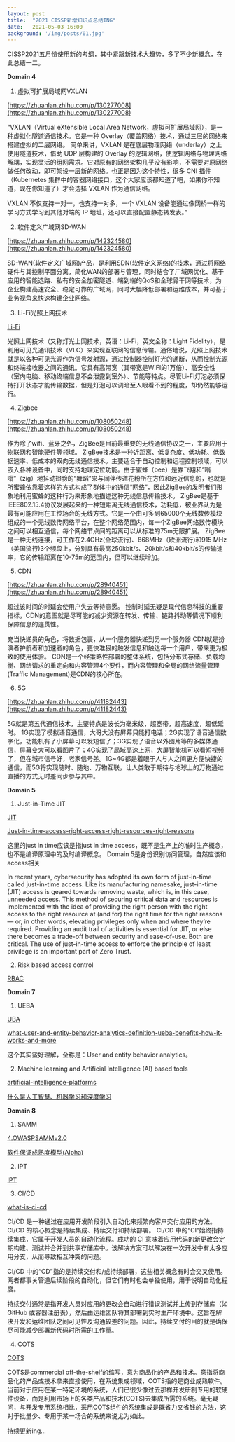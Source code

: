 ```yaml
---
layout: post
title:  "2021 CISSP新增知识点总结ING"
date:   2021-05-03 16:00
background: '/img/posts/01.jpg'
---
```

CISSP2021五月份使用新的考纲，其中紧跟新技术大趋势，多了不少新概念，在此总结一二。

**Domain 4**

1. 虚拟可扩展局域网VXLAN

[https://zhuanlan.zhihu.com/p/130277008](https://zhuanlan.zhihu.com/p/130277008)

“VXLAN（Virtual eXtensible Local Area Network，虚拟可扩展局域网），是一种虚拟化隧道通信技术。它是一种 Overlay（覆盖网络）技术，通过三层的网络来搭建虚拟的二层网络。
简单来讲，VXLAN 是在底层物理网络（underlay）之上使用隧道技术，借助 UDP 层构建的 Overlay 的逻辑网络，使逻辑网络与物理网络解耦，实现灵活的组网需求。它对原有的网络架构几乎没有影响，不需要对原网络做任何改动，即可架设一层新的网络。也正是因为这个特性，很多 CNI 插件（Kubernetes 集群中的容器网络接口，这个大家应该都知道了吧，如果你不知道，现在你知道了）才会选择 VXLAN 作为通信网络。

VXLAN 不仅支持一对一，也支持一对多，一个 VXLAN 设备能通过像网桥一样的学习方式学习到其他对端的 IP 地址，还可以直接配置静态转发表。”

2. 软件定义广域网SD-WAN

[https://zhuanlan.zhihu.com/p/142324580](https://zhuanlan.zhihu.com/p/142324580)

SD-WAN(软件定义广域网)产品，是利用SDN(软件定义网络)的技术，通过将网络硬件与其控制平面分离，简化WAN的部署与管理，同时结合了广域网优化、基于应用的智能选路、私有的安全加密隧道、端到端的QoS和全球骨干网等技术，为企业构建高速安全、稳定可靠的广域网，同时大幅降低部署和运维成本，并可基于业务视角来快速构建企业网络。

3. Li-Fi光照上网技术

[Li-Fi](https://zh.wikipedia.org/wiki/%E5%85%89%E7%85%A7%E4%B8%8A%E7%BD%91%E6%8A%80%E6%9C%AF)


光照上网技术（又称灯光上网技术，英语：Li-Fi，英文全称：Light Fidelity），是利用可见光通讯技术（VLC）来实现互联网的信息传输。通俗地说，光照上网技术就是以各种可见光源作为信号发射源，通过控制器控制灯光的通断，从而控制光源和终端接收器之间的通讯。它具有高带宽（其带宽是WIFI的1万倍）、高安全性（室内电脑、移动终端信息不会泄露到室外）、节能等特点。尽管Li-Fi灯泡必须保持打开状态才能传输数据，但是灯泡可以调暗至人眼看不到的程度，却仍然能够运行。

4. Zigbee

[https://zhuanlan.zhihu.com/p/108050248](https://zhuanlan.zhihu.com/p/108050248)

作为除了wifi、蓝牙之外，ZigBee是目前最重要的无线通信协议之一，主要应用于物联网和智能硬件等领域。
ZigBee技术是一种近距离、低复杂度、低功耗、低数据速率、低成本的双向无线通信技术。主要适合于自动控制和远程控制领域，可以嵌入各种设备中，同时支持地理定位功能。由于蜜蜂（bee）是靠飞翔和“嗡嗡”（zig）地抖动翅膀的“舞蹈”来与同伴传递花粉所在方位和远近信息的，也就是所蜜蜂依靠着这样的方式构成了群体中的通信“网络”，因此ZigBee的发明者们形象地利用蜜蜂的这种行为来形象地描述这种无线信息传输技术。
ZigBee是基于IEEE802.15.4协议发展起来的一种短距离无线通信技术，功耗低，被业界认为是最有可能应用在工控场合的无线方式。它是一个由可多到65000个无线数传模块组成的一个无线数传网络平台，在整个网络范围内，每一个ZigBee网络数传模块之间可以相互通信，每个网络节点间的距离可以从标准的75m无限扩展。
ZigBee是一种无线连接，可工作在2.4GHz(全球流行)、868MHz（欧洲流行)和915 MHz（美国流行)3个频段上，分别具有最高250kbit/s、20kbit/s和40kbit/s的传输速率，它的传输距离在10-75m的范围内，但可以继续增加。

5. CDN

[https://zhuanlan.zhihu.com/p/28940451](https://zhuanlan.zhihu.com/p/28940451)

超过该时间的时延会使用户失去等待意愿。 控制时延无疑是现代信息科技的重要指标，CDN的意图就是尽可能的减少资源在转发、传输、链路抖动等情况下顺利保障信息的连贯性。

充当快递员的角色，将数据包裹，从一个服务器快递到另一个服务器
CDN就是扮演者护航者和加速者的角色，更快准狠的触发信息和触达每一个用户，带来更为极致的使用体验。
CDN是一个经策略性部署的整体系统，包括分布式存储、负载均衡、网络请求的重定向和内容管理4个要件，而内容管理和全局的网络流量管理(Traffic Management)是CDN的核心所在。

6. 5G

[https://zhuanlan.zhihu.com/p/41182443](https://zhuanlan.zhihu.com/p/41182443)

5G就是第五代通信技术，主要特点是波长为毫米级，超宽带，超高速度，超低延时。
1G实现了模拟语音通信，大哥大没有屏幕只能打电话；2G实现了语音通信数字化，功能机有了小屏幕可以发短信了；3G实现了语音以外图片等的多媒体通信，屏幕变大可以看图片了；4G实现了局域高速上网，大屏智能机可以看短视频了，但在城市信号好，老家信号差。1G~4G都是着眼于人与人之间更方便快捷的通信，而5G将实现随时、随地、万物互联，让人类敢于期待与地球上的万物通过直播的方式无时差同步参与其中。

**Domain 5**

1. Just-in-Time JIT

[JIT](https://www.cyberark.com/what-is/just-in-time-access/)

[Just-in-time-access-right-access-right-resources-right-reasons](https://www.cyberark.com/resources/blog/just-in-time-access-right-access-right-resources-right-reasons)

这里的just in time应该是指just in time access，既不是生产上的准时生产概念，也不是编译原理中的及时编译概念。
Domain 5是身份识别访问管理，自然应该和access相关

In recent years, cybersecurity has adopted its own form of just-in-time called just-in-time access. Like its manufacturing namesake, just-in-time (JIT) access is geared towards removing waste, which is, in this case, unneeded access. This method of securing critical data and resources is implemented with the idea of providing the right person with the right access to the right resource at (and for) the right time for the right reasons — or, in other words, elevating privileges only when and where they’re required. Providing an audit trail of activities is essential for JIT, or else there becomes a trade-off between security and ease-of-use. Both are critical.
The use of just-in-time access to enforce the principle of least privilege is an important part of Zero Trust.

2. Risk based access control

[RBAC](http://ir.nsfc.gov.cn/paperDownload/1000013935977.pdf)


**Domain 7**

1. UEBA 

[UBA](https://www.rapid7.com/fundamentals/user-behavior-analytics/)

[what-user-and-entity-behavior-analytics-definition-ueba-benefits-how-it-works-and-more](https://digitalguardian.com/blog/what-user-and-entity-behavior-analytics-definition-ueba-benefits-how-it-works-and-more)

这个其实蛮好理解，全称是：User and entity behavior analytics。

2. Machine learning and Artificial Intelligence (AI) based tools 

[artificial-intelligence-platforms](https://www.predictiveanalyticstoday.com/artificial-intelligence-platforms/)

[什么是人工智慧、机器学习和深度学习](https://translate.google.com/translate?hl=zh-CN&sl=zh-TW&u=https://chih-sheng-huang821.medium.com/%25E4%25BB%2580%25E9%25BA%25BC%25E6%2598%25AF%25E4%25BA%25BA%25E5%25B7%25A5%25E6%2599%25BA%25E6%2585%25A7-%25E6%25A9%259F%25E5%2599%25A8%25E5%25AD%25B8%25E7%25BF%2592%25E5%2592%258C%25E6%25B7%25B1%25E5%25BA%25A6%25E5%25AD%25B8%25E7%25BF%2592-587e6a0dc72a&prev=search&pto=aue)

**Domain 8**

1. SAMM 

[4.OWASPSAMMv2.0](http://www.owasp.org.cn/OWASP_Events/4.OWASPSAMMv2.0.pdf)

[软件保证成熟度模型(Alpha)](https://owasp.org/www-pdf-archive/%E8%BD%AF%E4%BB%B6%E4%BF%9D%E8%AF%81%E6%88%90%E7%86%9F%E5%BA%A6%E6%A8%A1%E5%9E%8B(Alpha).pdf)

2. IPT

[IPT](https://www.sohu.com/a/199915427_773307)

3. CI/CD

[what-is-ci-cd](https://www.redhat.com/zh/topics/devops/what-is-ci-cd)

CI/CD 是一种通过在应用开发阶段引入自动化来频繁向客户交付应用的方法。CI/CD 的核心概念是持续集成、持续交付和持续部署。
CI/CD 中的“CI”始终指持续集成，它属于开发人员的自动化流程。成功的 CI 意味着应用代码的新更改会定期构建、测试并合并到共享存储库中。该解决方案可以解决在一次开发中有太多应用分支，从而导致相互冲突的问题。

CI/CD 中的“CD”指的是持续交付和/或持续部署，这些相关概念有时会交叉使用。两者都事关管道后续阶段的自动化，但它们有时也会单独使用，用于说明自动化程度。

持续交付通常是指开发人员对应用的更改会自动进行错误测试并上传到存储库（如 GitHub 或容器注册表），然后由运维团队将其部署到实时生产环境中。这旨在解决开发和运维团队之间可见性及沟通较差的问题。因此，持续交付的目的就是确保尽可能减少部署新代码时所需的工作量。

4. COTS

[COTS](http://blog.sina.com.cn/s/blog_6c09e52c010199d9.html)

COTS是commercial off-the-shelf的缩写，意为商品化的产品和技术。意指将商品化的产品或技术拿来直接使用，在系统集成领域，COTS指的是商业成熟软件。当前对于应用在某一特定环境的系统，人们已很少像过去那样开发研制专用的软硬件设备，而是利用市场上的各类产品和技术(COTS)去集成所需的系统。毫无疑问，与开发专用系统相比，采用COTS组件的系统集成是既省力又省钱的方法，这对于批量少、专用于某一场合的系统来说尤为如此。

持续更新ing...
